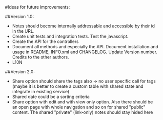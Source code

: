 #Ideas for future improvements:

##Version 1.0:
* Notes should become internally addressable and accessible by their id in the URL.
* Create unit tests and integration tests. Test the javascript.
* Create the API for the controllers
* Document all methods and especially the API. Document installation and usage in README, INFO.xml and CHANGELOG. Update Version number. Credits to the other authors.
* L10N

##Version 2.0:
* Share option should share the tags also -> no user specific call for tags (maybe it is better to create a custom table with shared state and integrate in existing service)
* Shared date could be a sorting criteria
* Share option with edit and with view only option. Also there should be an open page with whole navigation and so on for shared "public" content. The shared "private" (link-only) notes should stay hided here
